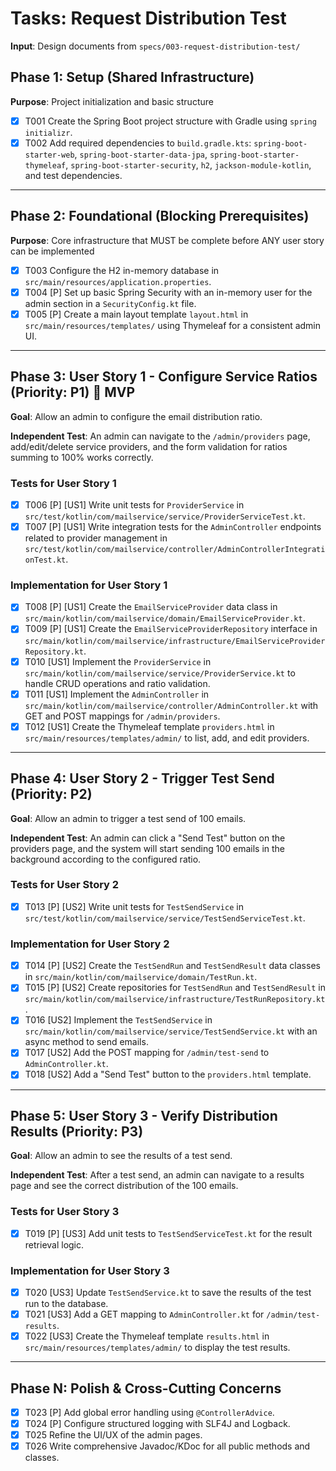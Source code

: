 # Tasks: Request Distribution Test

**Input**: Design documents from `specs/003-request-distribution-test/`

## Phase 1: Setup (Shared Infrastructure)

**Purpose**: Project initialization and basic structure

- [X] T001 Create the Spring Boot project structure with Gradle using `spring initializr`.
- [X] T002 Add required dependencies to `build.gradle.kts`: `spring-boot-starter-web`, `spring-boot-starter-data-jpa`, `spring-boot-starter-thymeleaf`, `spring-boot-starter-security`, `h2`, `jackson-module-kotlin`, and test dependencies.

---

## Phase 2: Foundational (Blocking Prerequisites)

**Purpose**: Core infrastructure that MUST be complete before ANY user story can be implemented

- [X] T003 Configure the H2 in-memory database in `src/main/resources/application.properties`.
- [X] T004 [P] Set up basic Spring Security with an in-memory user for the admin section in a `SecurityConfig.kt` file.
- [X] T005 [P] Create a main layout template `layout.html` in `src/main/resources/templates/` using Thymeleaf for a consistent admin UI.

---

## Phase 3: User Story 1 - Configure Service Ratios (Priority: P1) 🎯 MVP

**Goal**: Allow an admin to configure the email distribution ratio.

**Independent Test**: An admin can navigate to the `/admin/providers` page, add/edit/delete service providers, and the form validation for ratios summing to 100% works correctly.

### Tests for User Story 1

- [X] T006 [P] [US1] Write unit tests for `ProviderService` in `src/test/kotlin/com/mailservice/service/ProviderServiceTest.kt`.
- [X] T007 [P] [US1] Write integration tests for the `AdminController` endpoints related to provider management in `src/test/kotlin/com/mailservice/controller/AdminControllerIntegrationTest.kt`.

### Implementation for User Story 1

- [X] T008 [P] [US1] Create the `EmailServiceProvider` data class in `src/main/kotlin/com/mailservice/domain/EmailServiceProvider.kt`.
- [X] T009 [P] [US1] Create the `EmailServiceProviderRepository` interface in `src/main/kotlin/com/mailservice/infrastructure/EmailServiceProviderRepository.kt`.
- [X] T010 [US1] Implement the `ProviderService` in `src/main/kotlin/com/mailservice/service/ProviderService.kt` to handle CRUD operations and ratio validation.
- [X] T011 [US1] Implement the `AdminController` in `src/main/kotlin/com/mailservice/controller/AdminController.kt` with GET and POST mappings for `/admin/providers`.
- [X] T012 [US1] Create the Thymeleaf template `providers.html` in `src/main/resources/templates/admin/` to list, add, and edit providers.

---

## Phase 4: User Story 2 - Trigger Test Send (Priority: P2)

**Goal**: Allow an admin to trigger a test send of 100 emails.

**Independent Test**: An admin can click a "Send Test" button on the providers page, and the system will start sending 100 emails in the background according to the configured ratio.

### Tests for User Story 2

- [X] T013 [P] [US2] Write unit tests for `TestSendService` in `src/test/kotlin/com/mailservice/service/TestSendServiceTest.kt`.

### Implementation for User Story 2

- [X] T014 [P] [US2] Create the `TestSendRun` and `TestSendResult` data classes in `src/main/kotlin/com/mailservice/domain/TestRun.kt`.
- [X] T015 [P] [US2] Create repositories for `TestSendRun` and `TestSendResult` in `src/main/kotlin/com/mailservice/infrastructure/TestRunRepository.kt`.
- [X] T016 [US2] Implement the `TestSendService` in `src/main/kotlin/com/mailservice/service/TestSendService.kt` with an async method to send emails.
- [X] T017 [US2] Add the POST mapping for `/admin/test-send` to `AdminController.kt`.
- [X] T018 [US2] Add a "Send Test" button to the `providers.html` template.

---

## Phase 5: User Story 3 - Verify Distribution Results (Priority: P3)

**Goal**: Allow an admin to see the results of a test send.

**Independent Test**: After a test send, an admin can navigate to a results page and see the correct distribution of the 100 emails.

### Tests for User Story 3

- [X] T019 [P] [US3] Add unit tests to `TestSendServiceTest.kt` for the result retrieval logic.

### Implementation for User Story 3

- [X] T020 [US3] Update `TestSendService.kt` to save the results of the test run to the database.
- [X] T021 [US3] Add a GET mapping to `AdminController.kt` for `/admin/test-results`.
- [X] T022 [US3] Create the Thymeleaf template `results.html` in `src/main/resources/templates/admin/` to display the test results.

---

## Phase N: Polish & Cross-Cutting Concerns

- [X] T023 [P] Add global error handling using `@ControllerAdvice`.
- [X] T024 [P] Configure structured logging with SLF4J and Logback.
- [X] T025 Refine the UI/UX of the admin pages.
- [X] T026 Write comprehensive Javadoc/KDoc for all public methods and classes.
